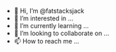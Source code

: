- 👋 Hi, I’m @fatstacksjack
- 👀 I’m interested in ...
- 🌱 I’m currently learning ...
- 💞️ I’m looking to collaborate on ...
- 📫 How to reach me ...

<!---
fatstacksjack/fatstacksjack is a ✨ special ✨ repository because its `README.md` (this file) appears on your GitHub profile.
You can click the Preview link to take a look at your changes.
--->
